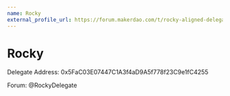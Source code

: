 ```yaml
---
name: Rocky
external_profile_url: https://forum.makerdao.com/t/rocky-aligned-delegate-recognition-submission/24148
---
```


# Rocky
Delegate Address: 0x5FaC03E07447C1A3f4aD9A5f778f23C9e1fC4255

Forum: @RockyDelegate
